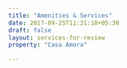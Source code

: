 ```yaml
---
title: "Amenities & Services"
date: 2017-09-25T11:31:18+05:30
draft: false
layout: services-for-review
property: "Casa Amora"

---
```



